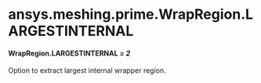 # ansys.meshing.prime.WrapRegion.LARGESTINTERNAL

#### WrapRegion.LARGESTINTERNAL *= 2*

Option to extract largest internal wrapper region.

<!-- !! processed by numpydoc !! -->
